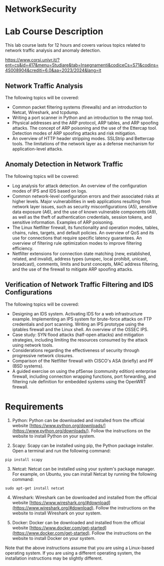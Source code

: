 # NetworkSecurity

# Lab Course Description

This lab course lasts for 12 hours and covers various topics related to network traffic analysis and anomaly detection.

https://www.corsi.univr.it/?ent=cs&id=417&menu=Studiare&tab=Insegnamenti&codiceCs=S71&codins=4S008904&crediti=6.0&aa=2023/2024&lang=it

## Network Traffic Analysis

The following topics will be covered:

-   Common packet filtering systems (firewalls) and an introduction to Netcat, Wireshark, and tcpdump.
-   Writing a port scanner in Python and an introduction to the nmap tool.
-   Physical addresses and the ARP protocol, ARP tables, and ARP spoofing attacks. The concept of ARP poisoning and the use of the Ettercap tool. Detection modes of ARP spoofing attacks and risk mitigation.
-   An overview of HTTP header stripping modes. SSLStrip and Bettercap tools. The limitations of the network layer as a defense mechanism for application-level attacks.

## Anomaly Detection in Network Traffic

The following topics will be covered:

-   Log analysis for attack detection. An overview of the configuration modes of IPS and IDS based on logs.
-   Common network-level configuration errors and their associated risks at higher levels. Major vulnerabilities in web applications resulting from network layer issues, such as security misconfigurations (A5), sensitive data exposure (A6), and the use of known vulnerable components (A9), as well as the theft of authentication credentials, session tokens, and sensitive information. Examples of ARP poisoning.
-   The Linux Netfilter firewall, its functionality and operation modes, tables, chains, rules, targets, and default policies. An overview of QoS and its use for connections that require specific latency guarantees. An overview of filtering rule optimization modes to improve filtering efficiency.
-   Netfilter extensions for connection state matching (new, established, related, and invalid), address types (unspec, local prohibit, unicast, broadcast), comments, limits and burst concepts, MAC address filtering, and the use of the firewall to mitigate ARP spoofing attacks.

## Verification of Network Traffic Filtering and IDS Configurations

The following topics will be covered:

-   Designing an IDS system. Activating IDS for a web infrastructure example. Implementing an IPS system for brute-force attacks on FTP credentials and port scanning. Writing an IPS prototype using the iptables firewall and the Linux shell. An overview of the OSSEC IPS.
-   Case study: SYN flood attacks (half-open attacks) and mitigation strategies, including limiting the resources consumed by the attack using network tools.
-   Considerations regarding the effectiveness of security through progressive network closures.
-   Comparison of the Netfilter firewall with CISCO's ASA (briefly) and PF (BSD systems).
-   A guided exercise on using the pfSense (community edition) enterprise firewall, including connection wrapping functions, port forwarding, and filtering rule definition for embedded systems using the OpenWRT firewall.

# Requirements 

1.  Python: Python can be downloaded and installed from the official website [https://www.python.org/downloads/](https://www.python.org/downloads/). Follow the instructions on the website to install Python on your system.
    
2.  Scapy: Scapy can be installed using pip, the Python package installer. Open a terminal and run the following command:
    

`pip install scapy` 

3.  Netcat: Netcat can be installed using your system's package manager. For example, on Ubuntu, you can install Netcat by running the following command:

`sudo apt-get install netcat` 

4.  Wireshark: Wireshark can be downloaded and installed from the official website [https://www.wireshark.org/#download](https://www.wireshark.org/#download). Follow the instructions on the website to install Wireshark on your system.
    
5.  Docker: Docker can be downloaded and installed from the official website [https://www.docker.com/get-started](https://www.docker.com/get-started). Follow the instructions on the website to install Docker on your system.
    

Note that the above instructions assume that you are using a Linux-based operating system. If you are using a different operating system, the installation instructions may be slightly different.